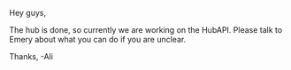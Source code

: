 Hey guys,

The hub is done, so currently we are working on the HubAPI. Please talk to Emery about what you can do if you are unclear.

Thanks,
-Ali